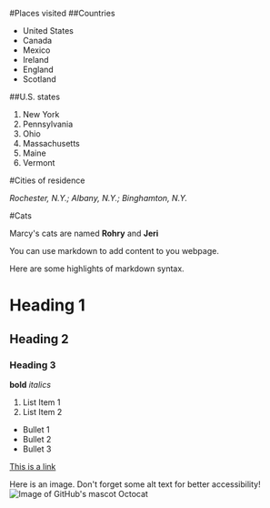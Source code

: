 #Places visited
##Countries
* United States
* Canada
* Mexico
* Ireland
* England
* Scotland

##U.S. states
1. New York
2. Pennsylvania
3. Ohio
4. Massachusetts
5. Maine
6. Vermont

#Cities of residence

*Rochester, N.Y.; Albany, N.Y.; Binghamton, N.Y.*

#Cats

Marcy's cats are named **Rohry** and **Jeri**




You can use markdown to add content to you webpage.

Here are some highlights of markdown syntax.

# Heading 1
## Heading 2
### Heading 3

**bold**
*italics*

1. List Item 1
2. List Item 2

* Bullet 1
* Bullet 2
* Bullet 3

[This is a link](https://google.com)

Here is an image. Don't forget some alt text for better accessibility!
![Image of GitHub's mascot Octocat](images/Octocat.png)
